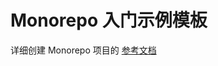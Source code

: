 # Monorepo 入门示例模板

详细创建 Monorepo 项目的 <a href="https://mrzhouzh.github.io/post/2023/02/23/monorepo-start.html" target="_blank">参考文档</a>
